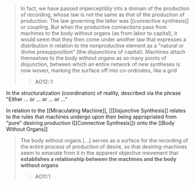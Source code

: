 >In fact, we have passed imperceptibly into a domain of the production of recording, whose law is not the same as that of the production of production. The law governing the latter was [[connective synthesis]] or coupling. But when the productive connections pass from machines to the body without organs (as from labor to capital), it would seem that they then come under another law that expresses a distribution in relation to the nonproductive element as a "natural or divine presupposition" (the disjunctions of capital). Machines attach themselves to the body without organs as so many points of disjunction, between which an entire network of new syntheses is now woven, marking the surface off into co-ordinates, like a grid
>>AO12::1

In the structuralization (coordination) of reality, described via the phrase "Either ... or ... or ... or ..."

In relation to the [[Miraculating Machine]], [[Disjunctive Synthesis]] relates to the rules that machines undergo upon their being appropriated from "pure" desiring production ([[Connective Synthesis]]) onto the [[Body Without Organs]]

> The body without organs [...] serves as a surface for the recording of the entire process of production of desire, so that desiring-machines seem to emanate from it in the apparent objective movement that **establishes a relationship between the machines and the body without organs**
> >AO11:1